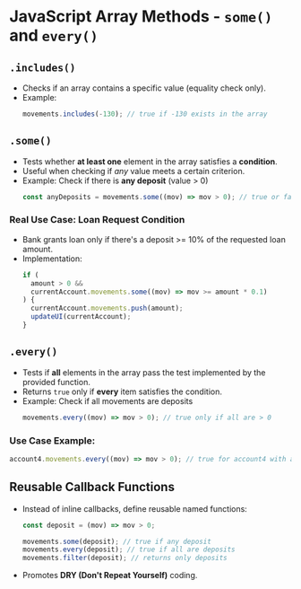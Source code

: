 # JavaScript Array Methods - `some()` and `every()`

## `.includes()`

- Checks if an array contains a specific value (equality check only).
- Example:
  ```js
  movements.includes(-130); // true if -130 exists in the array
  

## `.some()`

- Tests whether **at least one** element in the array satisfies a **condition**.
- Useful when checking if _any_ value meets a certain criterion.
- Example: Check if there is **any deposit** (value > 0)
  ```js
  const anyDeposits = movements.some((mov) => mov > 0); // true or false
  ```

### Real Use Case: Loan Request Condition

- Bank grants loan only if there's a deposit >= 10% of the requested loan amount.
- Implementation:
  ```js
  if (
    amount > 0 &&
    currentAccount.movements.some((mov) => mov >= amount * 0.1)
  ) {
    currentAccount.movements.push(amount);
    updateUI(currentAccount);
  }
  ```

## `.every()`

- Tests if **all** elements in the array pass the test implemented by the provided function.
- Returns `true` only if **every** item satisfies the condition.
- Example: Check if all movements are deposits
  ```js
  movements.every((mov) => mov > 0); // true only if all are > 0
  ```

### Use Case Example:

```js
account4.movements.every((mov) => mov > 0); // true for account4 with all positive values
```

## Reusable Callback Functions

- Instead of inline callbacks, define reusable named functions:

  ```js
  const deposit = (mov) => mov > 0;

  movements.some(deposit); // true if any deposit
  movements.every(deposit); // true if all are deposits
  movements.filter(deposit); // returns only deposits
  ```

- Promotes **DRY (Don't Repeat Yourself)** coding.

